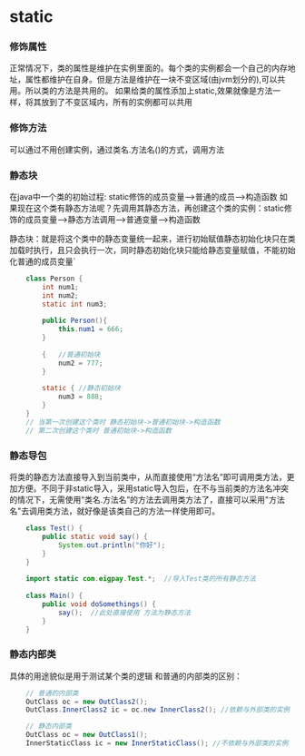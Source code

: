 # static
   
   ### 修饰属性

   正常情况下，类的属性是维护在实例里面的。每个类的实例都会一个自己的内存地址，属性都维护在自身。但是方法是维护在一块不变区域(由jvm划分的),可以共用。所以类的方法是共用的。
   如果给类的属性添加上static,效果就像是方法一样，将其放到了不变区域内，所有的实例都可以共用

    
### 修饰方法
可以通过不用创建实例，通过类名.方法名()的方式，调用方法
    
 ### 静态块
在java中一个类的初始过程: static修饰的成员变量-->普通的成员-->构造函数
如果现在这个类有静态方法呢？先调用其静态方法，再创建这个类的实例：static修饰的成员变量-->静态方法调用-->普通变量-->构造函数
    
静态块：就是将这个类中的静态变量统一起来，进行初始赋值静态初始化块只在类加载时执行，且只会执行一次，同时静态初始化块只能给静态变量赋值，不能初始化普通的成员变量`
  ```java
      class Person {
          int num1;
          int num2;
          static int num3;
          
          public Person(){
              this.num1 = 666;
          }
          
          {   //普通初始块
              num2 = 777;
          }
          
          static { //静态初始块
              num3 = 888;
          }
      }
      // 当第一次创建这个类时 静态初始块->普通初始块->构造函数
      // 第二次创建这个类时 普通初始块->构造函数 
  ```
  
  ### 静态导包
  将类的静态方法直接导入到当前类中，从而直接使用“方法名”即可调用类方法，更加方便。不同于非static导入，采用static导入包后，在不与当前类的方法名冲突的情况下，无需使用“类名.方法名”的方法去调用类方法了，直接可以采用"方法名"去调用类方法，就好像是该类自己的方法一样使用即可。
  
  ```java
      class Test() {
          public static void say() {
              System.out.println("你好");
          }
      }
      
      import static com.eigpay.Test.*;  //导入Test类的所有静态方法
      
      class Main() {
          public void doSomethings() {
              say();  //此处直接使用 方法为静态方法
          }
      }  
  ```
  
  ### 静态内部类
  具体的用途貌似是用于测试某个类的逻辑
  和普通的内部类的区别：
  ```java
      // 普通的内部类
      OutClass oc = new OutClass2();   
      OutClass.InnerClass2 ic = oc.new InnerClass2(); //依赖与外部类的实例
  
      // 静态内部类
      OutClass oc = new OutClass1();   
      InnerStaticClass ic = new InnerStaticClass(); //不依赖与外部类的实例 
  ```